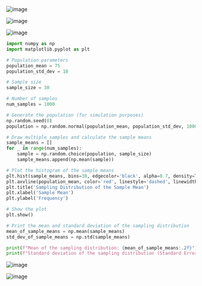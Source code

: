 ![image](https://github.com/yangshiteng/Data-Science-Learning-Path/assets/60442877/45cad2c4-9fae-4e82-ac43-6b603b552193)

![image](https://github.com/yangshiteng/Data-Science-Learning-Path/assets/60442877/ae266db3-615b-4fa9-bfad-e3dfb2080aca)

![image](https://github.com/yangshiteng/Data-Science-Learning-Path/assets/60442877/c92c667c-655b-4da5-b73d-88cceb7d6ad8)

```python
import numpy as np
import matplotlib.pyplot as plt

# Population parameters
population_mean = 75
population_std_dev = 10

# Sample size
sample_size = 30

# Number of samples
num_samples = 1000

# Generate the population (for simulation purposes)
np.random.seed(0)
population = np.random.normal(population_mean, population_std_dev, 100000)

# Draw multiple samples and calculate the sample means
sample_means = []
for _ in range(num_samples):
    sample = np.random.choice(population, sample_size)
    sample_means.append(np.mean(sample))

# Plot the histogram of the sample means
plt.hist(sample_means, bins=30, edgecolor='black', alpha=0.7, density=True)
plt.axvline(population_mean, color='red', linestyle='dashed', linewidth=1)
plt.title('Sampling Distribution of the Sample Mean')
plt.xlabel('Sample Mean')
plt.ylabel('Frequency')

# Show the plot
plt.show()

# Print the mean and standard deviation of the sampling distribution
mean_of_sample_means = np.mean(sample_means)
std_dev_of_sample_means = np.std(sample_means)

print(f"Mean of the sampling distribution: {mean_of_sample_means:.2f}")
print(f"Standard deviation of the sampling distribution (Standard Error): {std_dev_of_sample_means:.2f}")
```
![image](https://github.com/yangshiteng/Data-Science-Learning-Path/assets/60442877/a2170ce8-8f76-4974-bf49-4f3a8850fa3c)

![image](https://github.com/yangshiteng/Data-Science-Learning-Path/assets/60442877/a46e4dd5-dca3-40d2-968c-f296a82151ad)













